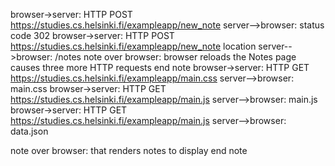 browser->server: HTTP POST https://studies.cs.helsinki.fi/exampleapp/new_note
server-->browser: status code 302
browser->server: HTTP POST https://studies.cs.helsinki.fi/exampleapp/new_note location
server-->browser: /notes
note over browser:
browser reloads the Notes page
causes three more HTTP requests
end note
browser->server: HTTP GET https://studies.cs.helsinki.fi/exampleapp/main.css
server-->browser: main.css
browser->server: HTTP GET https://studies.cs.helsinki.fi/exampleapp/main.js
server-->browser: main.js
browser->server: HTTP GET https://studies.cs.helsinki.fi/exampleapp/main.js
server-->browser: data.json

note over browser:
that renders notes to display
end note